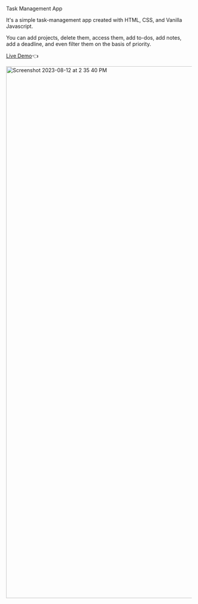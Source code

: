 Task Management App

It's a simple task-management app created with HTML, CSS, and Vanilla Javascript.

You can add projects, delete them, access them, add to-dos, add notes, add a deadline, and even filter them on the basis of priority.

[Live Demo](https://tusharravenclaw.github.io/To-Do-App/)👈

<img width="1440" alt="Screenshot 2023-08-12 at 2 35 40 PM" src="https://github.com/tusharravenclaw/To-Do-App/assets/72013857/795d7809-9eef-4a97-8889-3ae6f3d052bd">
